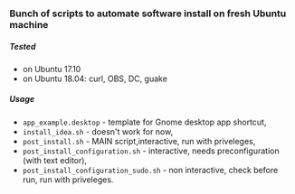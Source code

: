 ### Bunch of scripts to automate software install on fresh Ubuntu machine

##### Tested
- on Ubuntu 17.10
- on Ubuntu 18.04: curl, OBS, DC, guake

##### Usage
- `app_example.desktop` - template for Gnome desktop app shortcut,
- `install_idea.sh` - doesn't work for now,
- `post_install.sh` - MAIN script,interactive, run with priveleges,
- `post_install_configuration.sh` - interactive, needs preconfiguration (with text editor),
- `post_install_configuration_sudo.sh` - non interactive, check before run, run with priveleges.
